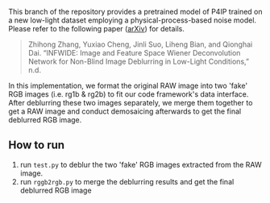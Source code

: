 This branch of the repository provides a pretrained model of P4IP trained on a new low-light dataset employing a physical-process-based noise model. Please refer to the following paper ([arXiv](https://arxiv.org/abs/2207.08201)) for details.
> Zhihong Zhang, Yuxiao Cheng, Jinli Suo, Liheng Bian, and Qionghai Dai. “INFWIDE: Image and Feature Space Wiener Deconvolution Network for Non-Blind Image Deblurring in Low-Light Conditions,” n.d.

In this implementation, we format the original RAW image into two 'fake' RGB images (i.e. rg1b & rg2b) to fit our code framework's data interface. After deblurring these two images separately, we merge them together to get a RAW image and conduct demosaicing afterwards to get the final deblurred RGB image.

## How to run
1. run `test.py` to deblur the two 'fake' RGB images extracted from the RAW image.
2. run `rggb2rgb.py` to merge the deblurring results and get the final deblurred RGB image